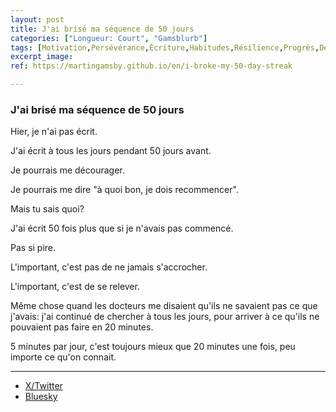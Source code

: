 ```yaml
---
layout: post
title: J'ai brisé ma séquence de 50 jours
categories: ["Longueur: Court", "Gamsblurb"]
tags: [Motivation,Persévérance,Écriture,Habitudes,Résilience,Progrès,Détermination,Succès,Défi,Inspiration,Santé,Recherche,Développement personnel,Gamsblurb]
excerpt_image: 
ref: https://martingamsby.github.io/en/i-broke-my-50-day-streak

---
```


### **J'ai brisé ma séquence de 50 jours**

Hier, je n'ai pas écrit.

J'ai écrit à tous les jours pendant 50 jours avant.

Je pourrais me décourager.

Je pourrais me dire "à quoi bon, je dois recommencer".

Mais tu sais quoi?

J'ai écrit 50 fois plus que si je n'avais pas commencé.

Pas si pire.

L'important, c'est pas de ne jamais s'accrocher.

L'important, c'est de se relever.

Même chose quand les docteurs me disaient qu'ils ne savaient pas ce que j'avais: j'ai continué de chercher à tous les jours, pour arriver à ce qu'ils ne pouvaient pas faire en 20 minutes.

5 minutes par jour, c'est toujours mieux que 20 minutes une fois, peu importe ce qu'on connait.

---

- [X/Twitter](https://x.com/MartinGamsby/status/1847045980023083369)
- [Bluesky](https://bsky.app/profile/martin-gamsby.bsky.social/post/3l6qjrzq2ne2q)

